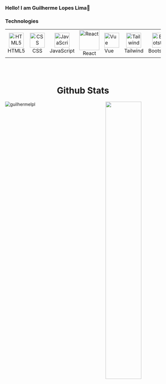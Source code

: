 ### Hello! I am Guilherme Lopes Lima👋

### Technologies
<table align="center">
  <tr>
    <td align="center" width="96">
        <img src="https://skillicons.dev/icons?i=html" width="48" height="48" alt="HTML5" />
      <br>HTML5
    </td>
    <td align="center" width="96">
        <img src="https://skillicons.dev/icons?i=css" width="48" height="48" alt="CSS" />
      <br>CSS
    </td>
    <td align="center" width="96">
        <img src="https://skillicons.dev/icons?i=js" width="48" height="48" alt="JavaScript" />
      <br>JavaScript
    </td>
    <td align="center" width="96">
        <img src="https://techstack-generator.vercel.app/react-icon.svg" alt="React" width="65" height="65" />
      <br>React
    </td>
    <td>
        <img src="https://skillicons.dev/icons?i=vue" width="48" height="48" alt="Vue" />
      <br>Vue
    </td>
    <td align="center" width="96">
        <img src="https://skillicons.dev/icons?i=tailwind" width="48" height="48" alt="Tailwind" />
      <br>Tailwind
    </td>
    <td align="center" width="96">
        <img src="https://skillicons.dev/icons?i=bootstrap" width="48" height="48" alt="Bootstrap" />
      <br>Bootstrap
    </td>
    <td align="center" width="96">
        <img src="https://skillicons.dev/icons?i=php" width="48" height="48" alt="PHP" />
      <br>PHP
    </td>
    <td align="center" width="96">
        <img src="https://skillicons.dev/icons?i=laravel" width="48" height="48" alt="Laravel" />
      <br>Laravel
    </td>
    <td align="center" width="96">
        <img src="https://skillicons.dev/icons?i=mysql" width="48" height="48" alt="MySQL" />
      <br>MySQL
    </td>
      <td align="center" width="96">
        <img src="https://skillicons.dev/icons?i=github" width="48" height="48" alt="github" />
      <br>Github
    </td>
  </tr>
</table>
<br><br>
</tr>
</tr></tr>


<h1 align="center">Github Stats</h1>
<p align="center">
<img align="left" src="https://github-readme-stats.vercel.app/api/top-langs?username=guilhermelpl&show_icons=true&layout=compact&theme=tokyonight" alt="guilhermelpl" />
  <img align="right" width="48%"  src="https://github-readme-stats.vercel.app/api?username=guilhermelpl&show_icons=true&theme=tokyonight&layout=compact" />
</p>

<br>

